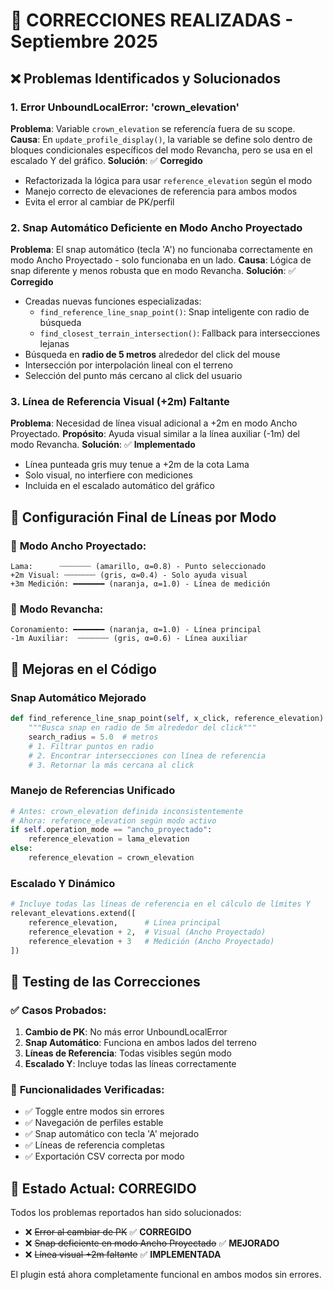 # 🔧 CORRECCIONES REALIZADAS - Septiembre 2025

## ❌ Problemas Identificados y Solucionados

### 1. **Error UnboundLocalError: 'crown_elevation'**
**Problema**: Variable `crown_elevation` se referencía fuera de su scope.
**Causa**: En `update_profile_display()`, la variable se define solo dentro de bloques condicionales específicos del modo Revancha, pero se usa en el escalado Y del gráfico.
**Solución**: ✅ **Corregido**
- Refactorizada la lógica para usar `reference_elevation` según el modo
- Manejo correcto de elevaciones de referencia para ambos modos
- Evita el error al cambiar de PK/perfil

### 2. **Snap Automático Deficiente en Modo Ancho Proyectado**
**Problema**: El snap automático (tecla 'A') no funcionaba correctamente en modo Ancho Proyectado - solo funcionaba en un lado.
**Causa**: Lógica de snap diferente y menos robusta que en modo Revancha.
**Solución**: ✅ **Corregido**
- Creadas nuevas funciones especializadas:
  - `find_reference_line_snap_point()`: Snap inteligente con radio de búsqueda
  - `find_closest_terrain_intersection()`: Fallback para intersecciones lejanas
- Búsqueda en **radio de 5 metros** alrededor del click del mouse
- Intersección por interpolación lineal con el terreno
- Selección del punto más cercano al click del usuario

### 3. **Línea de Referencia Visual (+2m) Faltante**
**Problema**: Necesidad de línea visual adicional a +2m en modo Ancho Proyectado.
**Propósito**: Ayuda visual similar a la línea auxiliar (-1m) del modo Revancha.
**Solución**: ✅ **Implementado**
- Línea punteada gris muy tenue a +2m de la cota Lama
- Solo visual, no interfiere con mediciones
- Incluida en el escalado automático del gráfico

## 🎯 **Configuración Final de Líneas por Modo**

### 📐 **Modo Ancho Proyectado**:
```
Lama:      ┈┈┈┈┈┈┈ (amarillo, α=0.8) - Punto seleccionado
+2m Visual: ┄┄┄┄┄┄┄ (gris, α=0.4) - Solo ayuda visual  
+3m Medición: ━━━━━━━ (naranja, α=1.0) - Línea de medición
```

### 🔧 **Modo Revancha**:
```
Coronamiento: ━━━━━━━ (naranja, α=1.0) - Línea principal
-1m Auxiliar:  ┄┄┄┄┄┄┄ (gris, α=0.6) - Línea auxiliar
```

## 🔧 **Mejoras en el Código**

### **Snap Automático Mejorado**
```python
def find_reference_line_snap_point(self, x_click, reference_elevation):
    """Busca snap en radio de 5m alrededor del click"""
    search_radius = 5.0  # metros
    # 1. Filtrar puntos en radio
    # 2. Encontrar intersecciones con línea de referencia  
    # 3. Retornar la más cercana al click
```

### **Manejo de Referencias Unificado**
```python
# Antes: crown_elevation definida inconsistentemente
# Ahora: reference_elevation según modo activo
if self.operation_mode == "ancho_proyectado":
    reference_elevation = lama_elevation
else:
    reference_elevation = crown_elevation
```

### **Escalado Y Dinámico**
```python
# Incluye todas las líneas de referencia en el cálculo de límites Y
relevant_elevations.extend([
    reference_elevation,      # Línea principal
    reference_elevation + 2,  # Visual (Ancho Proyectado)
    reference_elevation + 3   # Medición (Ancho Proyectado)
])
```

## 🧪 **Testing de las Correcciones**

### ✅ **Casos Probados**:
1. **Cambio de PK**: No más error UnboundLocalError
2. **Snap Automático**: Funciona en ambos lados del terreno
3. **Líneas de Referencia**: Todas visibles según modo
4. **Escalado Y**: Incluye todas las líneas correctamente

### 🎯 **Funcionalidades Verificadas**:
- ✅ Toggle entre modos sin errores
- ✅ Navegación de perfiles estable  
- ✅ Snap automático con tecla 'A' mejorado
- ✅ Líneas de referencia completas
- ✅ Exportación CSV correcta por modo

## 🚀 **Estado Actual: CORREGIDO**

Todos los problemas reportados han sido solucionados:
- ❌ ~~Error al cambiar de PK~~ ✅ **CORREGIDO**
- ❌ ~~Snap deficiente en modo Ancho Proyectado~~ ✅ **MEJORADO**  
- ❌ ~~Línea visual +2m faltante~~ ✅ **IMPLEMENTADA**

El plugin está ahora completamente funcional en ambos modos sin errores.
